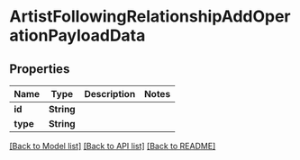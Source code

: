 # ArtistFollowingRelationshipAddOperationPayloadData

## Properties
Name | Type | Description | Notes
------------ | ------------- | ------------- | -------------
**id** | **String** |  | 
**type** | **String** |  | 

[[Back to Model list]](../README.md#documentation-for-models) [[Back to API list]](../README.md#documentation-for-api-endpoints) [[Back to README]](../README.md)


